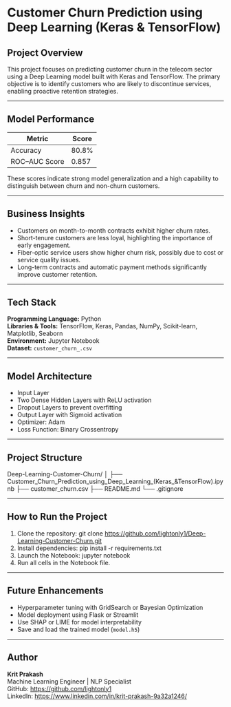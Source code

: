 # Customer Churn Prediction using Deep Learning (Keras & TensorFlow)

## Project Overview
This project focuses on predicting customer churn in the telecom sector using a Deep Learning model built with Keras and TensorFlow. The primary objective is to identify customers who are likely to discontinue services, enabling proactive retention strategies.

---

## Model Performance
| Metric        | Score |
|---------------|--------|
| Accuracy      | 80.8% |
| ROC–AUC Score | 0.857 |

These scores indicate strong model generalization and a high capability to distinguish between churn and non-churn customers.

---

## Business Insights
- Customers on month-to-month contracts exhibit higher churn rates.
- Short-tenure customers are less loyal, highlighting the importance of early engagement.
- Fiber-optic service users show higher churn risk, possibly due to cost or service quality issues.
- Long-term contracts and automatic payment methods significantly improve customer retention.

---

## Tech Stack
**Programming Language:** Python  
**Libraries & Tools:** TensorFlow, Keras, Pandas, NumPy, Scikit-learn, Matplotlib, Seaborn  
**Environment:** Jupyter Notebook  
**Dataset:** `customer_churn_.csv`

---

## Model Architecture
- Input Layer  
- Two Dense Hidden Layers with ReLU activation  
- Dropout Layers to prevent overfitting  
- Output Layer with Sigmoid activation  
- Optimizer: Adam  
- Loss Function: Binary Crossentropy

---

## Project Structure
Deep-Learning-Customer-Churn/
│
├── Customer_Churn_Prediction_using_Deep_Learning_(Keras_&TensorFlow).ipynb
├── customer_churn.csv
├── README.md
└── .gitignore


---

## How to Run the Project
1. Clone the repository:
git clone https://github.com/lightonly1/Deep-Learning-Customer-Churn.git
2. Install dependencies:
pip install -r requirements.txt
3. Launch the Notebook:
jupyter notebook
4. Run all cells in the Notebook file.

---

## Future Enhancements
- Hyperparameter tuning with GridSearch or Bayesian Optimization  
- Model deployment using Flask or Streamlit  
- Use SHAP or LIME for model interpretability  
- Save and load the trained model (`model.h5`)

---

## Author
**Krit Prakash**  
Machine Learning Engineer | NLP Specialist  
GitHub: https://github.com/lightonly1  
LinkedIn: https://www.linkedin.com/in/krit-prakash-9a32a1246/
